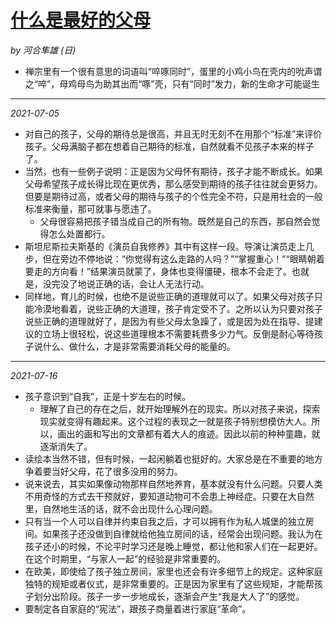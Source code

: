# [什么是最好的父母](https://github.com/askming/Personal-reading/issues/1)

_by 河合隼雄 (日)_

- 禅宗里有一个很有意思的词语叫“啐啄同时”，蛋里的小鸡小鸟在壳内的吮声谓之“啐”，母鸡母鸟为助其出而“啄”壳，只有“同时”发力，新的生命才可能诞生

---

*2021-07-05*

- 对自己的孩子，父母的期待总是很高，并且无时无刻不在用那个“标准”来评价孩子。父母满脑子都在想着自己期待的标准，自然就看不见孩子本来的样子了。
- 当然，也有一些例子说明：正是因为父母怀有期待，孩子才能不断成长。如果父母希望孩子成长得比现在更优秀，那么感受到期待的孩子往往就会更努力。但要是期待过高，或者父母的期待与孩子的个性完全不符，只是用社会的一般标准来衡量，那可就事与愿违了。
  - 父母很容易把孩子错当成自己的所有物。既然是自己的东西，那自然会觉得怎么处置都行。
- 斯坦尼斯拉夫斯基的《演员自我修养》其中有这样一段。导演让演员走上几步，但在旁边不停地说：“你觉得有这么走路的人吗？”“掌握重心！”“眼睛朝着要走的方向看！”结果演员就蒙了，身体也变得僵硬，根本不会走了。也就是，没完没了地说正确的话，会让人无法行动。
- 同样地，育儿的时候，也绝不是说些正确的道理就可以了。如果父母对孩子只能冷漠地看着，说些正确的大道理，孩子肯定受不了。之所以认为只要对孩子说些正确的道理就好了，是因为有些父母太急躁了，或是因为处在指导、提建议的立场上很轻松，说这些道理根本不需要耗费多少力气。反倒是耐心等待孩子说什么、做什么，才是非常需要消耗父母的能量的。

---

*2021-07-16*

- 孩子意识到“自我”，正是十岁左右的时候。
  - 理解了自己的存在之后，就开始理解外在的现实。所以对孩子来说，探索现实就变得有趣起来。这个过程的表现之一就是孩子特别想模仿大人。所以，画出的画和写出的文章都有着大人的痕迹。因此以前的种种童趣，就逐渐消失了。
 - 读绘本当然不错，但有时候，一起闲躺着也挺好的。大家总是在不重要的地方争着要当好父母，花了很多没用的努力。
 - 说来说去，其实如果像动物那样自然地养育，基本就没有什么问题。只要人类不用奇怪的方式去干预就好，要知道动物可不会患上神经症。只要在大自然里，自然地生活的话，就不会出现什么心理问题。
 - 只有当一个人可以自律并约束自我之后，才可以拥有作为私人城堡的独立房间。如果孩子还没做到自律就给他独立房间的话，经常会出现问题。我认为在孩子还小的时候，不论平时学习还是晚上睡觉，都让他和家人们在一起更好。在这个时期里，“与家人一起”的经验是非常重要的。
 - 在欧美，即使给了孩子独立房间，家里也还会有许多细节上的规定。这种家庭独特的规矩或者仪式，是非常重要的。正是因为家里有了这些规矩，才能帮孩子划分出阶段。孩子一步一步地成长，逐渐会产生“我是大人了”的感觉。
 - 要制定各自家庭的“宪法”，跟孩子商量着进行家庭“革命”。